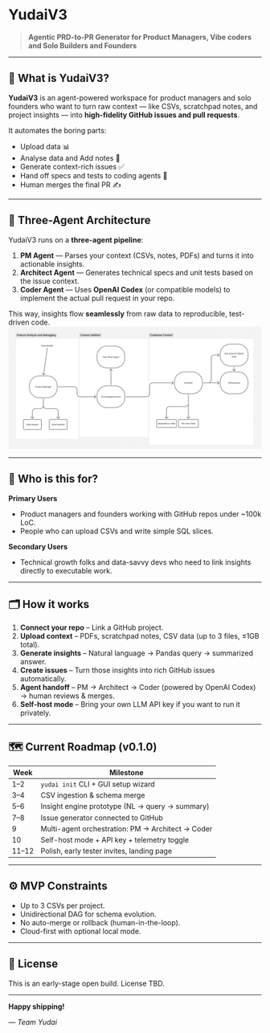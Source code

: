 # YudaiV3

> **Agentic PRD-to-PR Generator for Product Managers, Vibe coders and Solo Builders and Founders**

---

## 🚀 What is YudaiV3?

**YudaiV3** is an agent-powered workspace for product managers and solo founders who want to turn raw context — like CSVs, scratchpad notes, and project insights — into **high-fidelity GitHub issues and pull requests**.

It automates the boring parts:  
- Upload data 📊  
- Analyse data and Add notes 📝  
- Generate context-rich issues ✅  
- Hand off specs and tests to coding agents 🤖  
- Human merges the final PR ✍️

---

## 🧩 Three-Agent Architecture

YudaiV3 runs on a **three-agent pipeline**:  
1. **PM Agent** — Parses your context (CSVs, notes, PDFs) and turns it into actionable insights.  
2. **Architect Agent** — Generates technical specs and unit tests based on the issue context.  
3. **Coder Agent** — Uses **OpenAI Codex** (or compatible models) to implement the actual pull request in your repo.

This way, insights flow **seamlessly** from raw data to reproducible, test-driven code.
![YudaiV3 Architecture](arch.png)

---

## 🎯 Who is this for?

**Primary Users**
- Product managers and founders working with GitHub repos under ~100k LoC.
- People who can upload CSVs and write simple SQL slices.

**Secondary Users**
- Technical growth folks and data-savvy devs who need to link insights directly to executable work.

---

## 🗂️ How it works

1. **Connect your repo** – Link a GitHub project.
2. **Upload context** – PDFs, scratchpad notes, CSV data (up to 3 files, ≤1GB total).
3. **Generate insights** – Natural language → Pandas query → summarized answer.
4. **Create issues** – Turn those insights into rich GitHub issues automatically.
5. **Agent handoff** – PM → Architect → Coder (powered by OpenAI Codex) → human reviews & merges.
6. **Self-host mode** – Bring your own LLM API key if you want to run it privately.

---

## 🗺️ Current Roadmap (v0.1.0)

| Week | Milestone                                              |
| ---- | ------------------------------------------------------ |
| 1–2  | `yudai init` CLI + GUI setup wizard                    |
| 3–4  | CSV ingestion & schema merge                           |
| 5–6  | Insight engine prototype (NL → query → summary)        |
| 7–8  | Issue generator connected to GitHub                    |
| 9    | Multi-agent orchestration: PM → Architect → Coder      |
| 10   | Self-host mode + API key + telemetry toggle            |
| 11–12| Polish, early tester invites, landing page             |

---

## ⚙️ MVP Constraints

- Up to 3 CSVs per project.
- Unidirectional DAG for schema evolution.
- No auto-merge or rollback (human-in-the-loop).
- Cloud-first with optional local mode.

---

## 📜 License

This is an early-stage open build. License TBD.

---


**Happy shipping!**

— *Team Yudai*